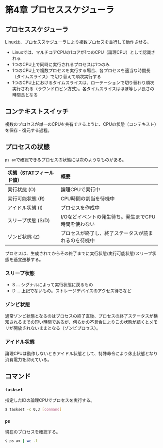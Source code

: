 # 第4章 プロセススケジューラ

## プロセススケジューラ

Linuxは、プロセススケジューラにより複数プロセスを並行して動作させる。

- Linuxでは、マルチコアCPUの1コアが1つのCPU（論理CPU）として認識される
- 1つのCPU上で同時に実行されるプロセスは1つのみ
- 1つのCPU上で複数プロセスを実行する場合、各プロセスを適当な時間長（タイムスライス）で切り替えて順次実行する
- 1つのCPU上におけるタイムスライスは、ローテーションで切り替わり順次実行される（ラウンドロビン方式）。各タイムスライスはほぼ等しい長さの時間長となる

## コンテキストスイッチ

複数のプロセスが単一のCPUを共有できるように、CPUの状態（コンテキスト）を保存・復元する過程。

## プロセスの状態

`ps ax`で確認できるプロセスの状態には次のようなものがある。

| 状態（STATフィールド値） | 概要 |
| :- | :- |
| 実行状態 (O) | 論理CPUで実行中 |
| 実行可能状態 (R) | CPU時間の割当を待機中 |
| アイドル状態 (I) | プロセスを作成中 |
| スリープ状態 (S/D) | I/Oなどイベントの発生待ち。発生までCPU時間を使わない |
| ゾンビ状態 (Z) | プロセスが終了し、終了ステータスが読まれるのを待機中 |

プロセスは、生成されてからその終了までに実行状態/実行可能状態/スリープ状態を適宜遷移する。

### スリープ状態

- S ... シグナルによって実行状態に戻るもの
- D ... 上記でないもの。ストレージデバイスのアクセス待ちなど

### ゾンビ状態

通常ゾンビ状態となるのはプロセスの終了直後、プロセスの終了ステータスが検知されるまでの短い時間であるが、何らかの不具合によりこの状態が続くとメモリが開放されないままとなる（ゾンビプロセス）。

### アイドル状態

論理CPUは動作しないときアイドル状態として、特殊命令により休止状態となり消費電力を抑えている。

## コマンド

### `taskset`

指定したIDの論理CPUでプロセスを実行する。

```sh
$ taskset -c 0,3 [command]
```

### `ps`

現在のプロセスを確認する。

```sh
$ ps ax | wc -l
```
